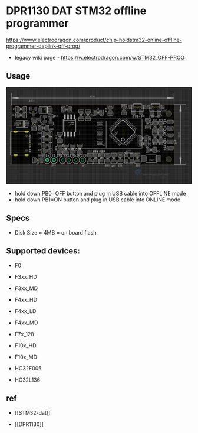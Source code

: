 

# DPR1130 DAT STM32 offline programmer 

https://www.electrodragon.com/product/chip-holdstm32-online-offline-programmer-daplink-off-prog/

- legacy wiki page - https://w.electrodragon.com/w/STM32_OFF-PROG



## Usage 


![](2024-03-22-16-32-57.png)



- hold down PB0=OFF button and plug in USB cable into OFFLINE mode 
- hold down PB1=ON button and plug in USB cable into  ONLINE mode 

## Specs 
- Disk Size = 4MB = on board flash 



## Supported devices:

- F0

- F3xx_HD
- F3xx_MD

- F4xx_HD
- F4xx_LD
- F4xx_MD

- F7x_128

- F10x_HD
- F10x_MD

- HC32F005
- HC32L136


## ref 

- [[STM32-dat]]

- [[DPR1130]]